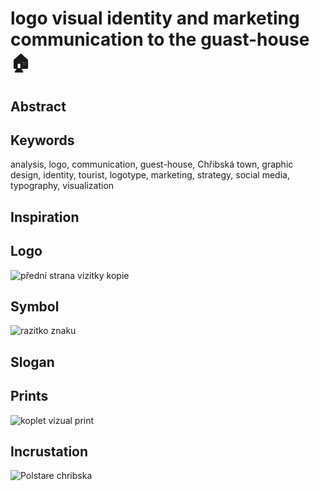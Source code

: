 # logo visual identity and marketing communication to the guast-house🏠

## Abstract

## Keywords

analysis, logo, communication, guest-house, Chřibská town, graphic design, identity, tourist, logotype, marketing, strategy, social media, typography, visualization

## Inspiration

## Logo
![přední strana vizitky kopie](https://user-images.githubusercontent.com/79570995/162841480-cf6d25b4-84b2-482e-8489-931fb87554bb.jpg)

## Symbol
![razitko znaku](https://user-images.githubusercontent.com/79570995/162841590-f9c90c92-09c8-438e-8b40-4db2b3108c61.jpg)


## Slogan

## Prints
![koplet vizual print ](https://user-images.githubusercontent.com/79570995/162840988-a11b8dca-f009-45bf-a6ab-2bf2f03b95e6.jpg)


## Incrustation
![Polstare chribska](https://user-images.githubusercontent.com/79570995/162841381-f4cf3dff-138a-4699-877e-b1eca37d482a.jpg)

